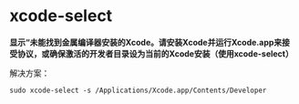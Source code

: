 # xcode-select


**显示“未能找到金属编译器安装的Xcode。请安装Xcode并运行Xcode.app来接受协议，或确保激活的开发者目录设为当前的Xcode安装（使用xcode-select）**

解决方案：

```
sudo xcode-select -s /Applications/Xcode.app/Contents/Developer
```





